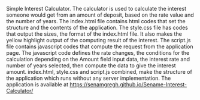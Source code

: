 Simple Interest Calculator.
The calculator is used to calculate the interest someone would get from an amount of deposit, based on the rate value and the number of years.
The index.html file contains html codes that set the structure and the contents of the application.
The style.css file has codes that output the sizes, the format of the index.html file. It also makes the yellow highlight output of the computing result of the interest.
The script.js file contains javascript codes that compute the request from the application page. The javascript code defines the rate changes, the conditions for the calculation depending on the Amount field input data, the interest rate and number of years selected, then compute the data to give the interest amount.
index.html, style.css and script.js combined, make the structure of the application which runs without any server implementation.
The application is available at https://senamgregh.github.io/Sename-Interest-Calculator/
